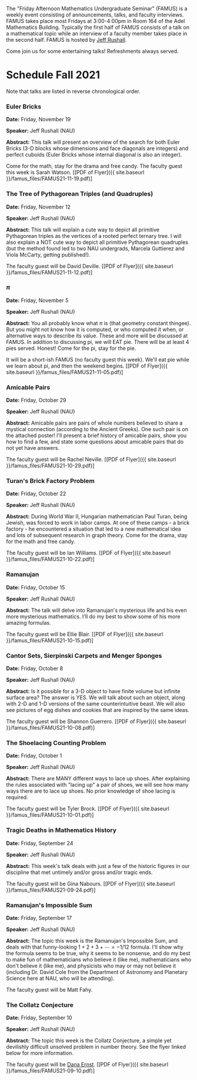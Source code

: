The "Friday Afternoon Mathematics Undergraduate Seminar" (FAMUS) is a weekly event consisting of announcements, talks, and faculty interviews.  FAMUS takes place most Fridays at 3:00-4:00pm in Room 164 of the Adel Mathematics Building.  Typically the first half of FAMUS consists of a talk on a mathematical topic while an interview of a faculty member takes place in the second half. FAMUS is hosted by [Jeff Rushall](https://nau.edu/cefns/natsci/math/directory-full-time/rushall-jeff/).

Come join us for some entertaining talks!  Refreshments always served.

# Schedule Fall 2021 #

Note that talks are listed in reverse chronological order.

### Euler Bricks

**Date:** Friday, November 19

**Speaker:** Jeff Rushall (NAU)

**Abstract:**  This talk will present an overview of the search for both Euler Bricks (3-D blocks whose dimensions and face diagonals are integers) and perfect cuboids (Euler Bricks whose internal diagonal is also an integer).

Come for the math, stay for the drama and free candy.  The faculty guest this week is Sarah Watson. [[PDF of Flyer]({{ site.baseurl }}/famus_files/FAMUS21-11-19.pdf)]

### The Tree of Pythagorean Triples (and Quadruples)

**Date:** Friday, November 12

**Speaker:** Jeff Rushall (NAU)

**Abstract:** This talk will explain a cute way to depict all primitive Pythagorean triples as the vertices of a rooted perfect ternary tree.  I will also explain a NOT cute way to depict all primitive Pythagorean quadruples (but the method found led to two NAU undergrads, Marcela Guttierez and Viola McCarty, getting published!).

The faculty guest will be David Deville. [[PDF of Flyer]({{ site.baseurl }}/famus_files/FAMUS21-11-12.pdf)]

### $\pi$

**Date:** Friday, November 5

**Speaker:** Jeff Rushall (NAU)

**Abstract:** You all probably know what $\pi$ is (that geometry constant thingee).  But you might not know how it is computed, or who computed it when, or alternative ways to describe its value.  These and more will be discussed at FAMUS.  In addition to discussing pi, we will EAT pie.  There will be at least 4 pies served.  Honest!  Come for the pi, stay for the pie.  

It will be a short-ish FAMUS (no faculty guest this week).  We'll eat pie while we learn about pi, and then the weekend begins. [[PDF of Flyer]({{ site.baseurl }}/famus_files/FAMUS21-11-05.pdf)]

### Amicable Pairs

**Date:** Friday, October 29

**Speaker:** Jeff Rushall (NAU)

**Abstract:** Amicable pairs are pairs of whole numbers believed to share a mystical connection (according to the Ancient Greeks).  One such pair is on the attached poster!  I'll present a brief history of amicable pairs, show you how to find a few, and state some questions about amicable pairs that do not yet have answers.

The faculty guest will be Rachel Neville. [[PDF of Flyer]({{ site.baseurl }}/famus_files/FAMUS21-10-29.pdf)]

### Turan's Brick Factory Problem

**Date:** Friday, October 22

**Speaker:** Jeff Rushall (NAU)

**Abstract:** During World War II, Hungarian mathematician Paul Turan, being Jewish, was forced to work in labor camps.  At one of these camps - a brick factory - he encountered a situation that led to a new mathematical idea and lots of subsequent research in graph theory.  Come for the drama, stay for the math and
free candy.

The faculty guest will be Ian Williams. [[PDF of Flyer]({{ site.baseurl }}/famus_files/FAMUS21-10-22.pdf)]

### Ramanujan

**Date:** Friday, October 15

**Speaker:** Jeff Rushall (NAU)

**Abstract:** The talk will delve into Ramanujan's mysterious life and his even more mysterious mathematics.  I'll do my best to show some of his more amazing formulas.

The faculty guest will be Ellie Blair. [[PDF of Flyer]({{ site.baseurl }}/famus_files/FAMUS21-10-15.pdf)]

### Cantor Sets, Sierpinski Carpets and Menger Sponges

**Date:** Friday, October 8

**Speaker:** Jeff Rushall (NAU)

**Abstract:** Is it possible for a 3-D object to have finite volume but infinite surface area?  The answer is YES.  We will talk about such an object, along with 2-D and 1-D versions of the same counterintuitive beast.  We will also see pictures of egg dishes and cookies that are inspired by the same ideas.  

The faculty guest will be Shannon Guerrero. [[PDF of Flyer]({{ site.baseurl }}/famus_files/FAMUS21-10-08.pdf)]

### The Shoelacing Counting Problem

**Date:** Friday, October 1

**Speaker:** Jeff Rushall (NAU)

**Abstract:** There are MANY different ways to lace up shoes.  After explaining the rules associated with "lacing up" a pair of shoes, we will see how many ways there are  to lace up shoes.  No prior knowledge of shoe lacing is required.

The faculty guest will be Tyler Brock. [[PDF of Flyer]({{ site.baseurl }}/famus_files/FAMUS21-10-01.pdf)]

### Tragic Deaths in Mathematics History

**Date:** Friday, September 24

**Speaker:** Jeff Rushall (NAU)

**Abstract:** This week's talk deals with just a few of the historic figures in our discipline that met untimely and/or gross and/or tragic ends.

The faculty guest will be Gina Nabours. [[PDF of Flyer]({{ site.baseurl }}/famus_files/FAMUS21-09-24.pdf)]

### Ramanujan's Impossible Sum

**Date:** Friday, September 17

**Speaker:** Jeff Rushall (NAU)

**Abstract:** The topic this week is the Ramanujan's Impossible Sum, and deals with that funny-looking $1 + 2 + 3 + \cdots = -1/12$ formula.  I'll show why the formula seems to be true, why it seems to be nonsense, and do my best to make fun of mathematicians who believe it (like me), mathematicians who don't believe it (like me), and physicists who may or may not believe it (including Dr. David Cole from the Department of Astronomy and Planetary Science here at NAU, who will be attending).

The faculty guest will be Matt Fahy.

### The Collatz Conjecture

**Date:** Friday, September 10

**Speaker:** Jeff Rushall (NAU)

**Abstract:** The topic this week is the Collatz Conjecture, a simple yet devilishly difficult unsolved problem in number theory. See the flyer linked below for more information.

The faculty guest will be [Dana Ernst](http://danaernst.com).  [[PDF of Flyer]({{ site.baseurl }}/famus_files/FAMUS21-09-10.pdf)]
